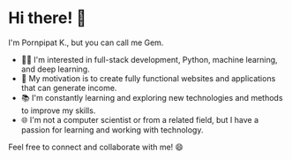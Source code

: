 # Hi there! 👋

I'm Pornpipat K., but you can call me Gem.

- 👨‍💻 I'm interested in full-stack development, Python, machine learning, and deep learning.
- 💼 My motivation is to create fully functional websites and applications that can generate income.
- 📚 I'm constantly learning and exploring new technologies and methods to improve my skills.
- 🌐 I'm not a computer scientist or from a related field, but I have a passion for learning and working with technology.

Feel free to connect and collaborate with me! 😄

<!---
Gem2545/Gem2545 is a ✨ special ✨ repository because its `README.md` (this file) appears on your GitHub profile.
You can click the Preview link to take a look at your changes.
--->
